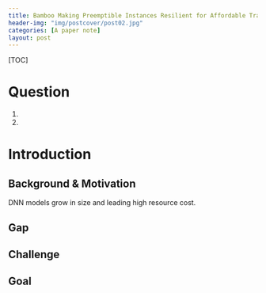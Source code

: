 ```yaml
---
title: Bamboo Making Preemptible Instances Resilient for Affordable Training of Large DNNs
header-img: "img/postcover/post02.jpg"
categories: [A paper note]
layout: post
---
```


[TOC]

# Question

1. 
2. 

# Introduction

## Background & Motivation

DNN models grow in size and leading high resource cost. 

## Gap



## Challenge



## Goal

